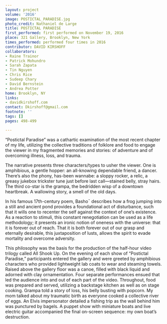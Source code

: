 ```yaml
---
layout: project
volume: '2016'
image: POSTICTAL_PARADISE.jpg
photo_credit: Nathaniel de Large
title: POSTICTAL PARADISE
first_performed: first performed on November 19, 2016
place: 321 Gallery, Brooklyn, New York
times_performed: performed four times in 2016
contributor: DAVID KIRSHOFF
collaborators:
- Raine Trainor
- Patrick Mohundro
- Sarah Zapata
- Tin Nguyen
- Chris Rice
- Sudeep Chary
- David Bernstein
- Andrea Potter
home: Brooklyn, NY
links:
- davidkirshoff.com
contact: Dkirshoff@gmail.com
footnote: ''
tags: []
pages: 498-499

---
```


“Postictal Paradise” was a cathartic examination of the most recent chapter of my life, utilizing the collective traditions of folklore and food to engage the viewer in my fragmented memories and stories: of adventure and of overcoming illness, loss, and trauma.

The narrative presents three characters/types to usher the viewer. One is amphibious, a gentle hopper: an all-knowing dependable friend, a dancer. There’s also the phony, has-been wannabe: a sloppy rocker, a relic, a greasy jukebox trickster tune just before last call—stained belly, stray hairs. The third co-star is the grampa, the bedridden wisp of a downtown heartbreak. A wallowing story, a smell of the old days.

In his famous 17th-century poem, Basho¯ describes how a frog jumping into a still and ancient pond provides a foundational act of disturbance, such that it wills one to recenter the self against the context of one’s existence. As a reaction to stimuli, this constant renegotiation can be used as a life methodology; it presents an ironic notion of oneness with the universe: that it is forever out of reach. That it is both forever out of our grasp and eternally desirable, this juxtaposition of lusts, allows the spirit to evade mortality and overcome adversity.

This philosophy was the basis for the production of the half-hour video trilogy called All Shook Up. On the evening of each show of “Postictal Paradise,” participants entered the gallery and were greeted by amphibious characters who provided lightweight lab coats to wear and steaming towels. Raised above the gallery floor was a canoe, filled with black liquid and adorned with clay ornamentation. Four separate performances ensued that led the audience into and out of each part of the video. Throughout, food was prepared and served, utilizing a backstage kitchen as well as on stage cooking. Grampa told a story of loss, his belly busting with popcorn. My mom talked about my traumatic birth as everyone cooked a collective river of eggs. An Elvis impersonator detailed a fishing trip as the wall behind him was punctured by bagels. A puppet show with miniature boats and live electric guitar accompanied the final on-screen sequence: my own boat’s destruction.
